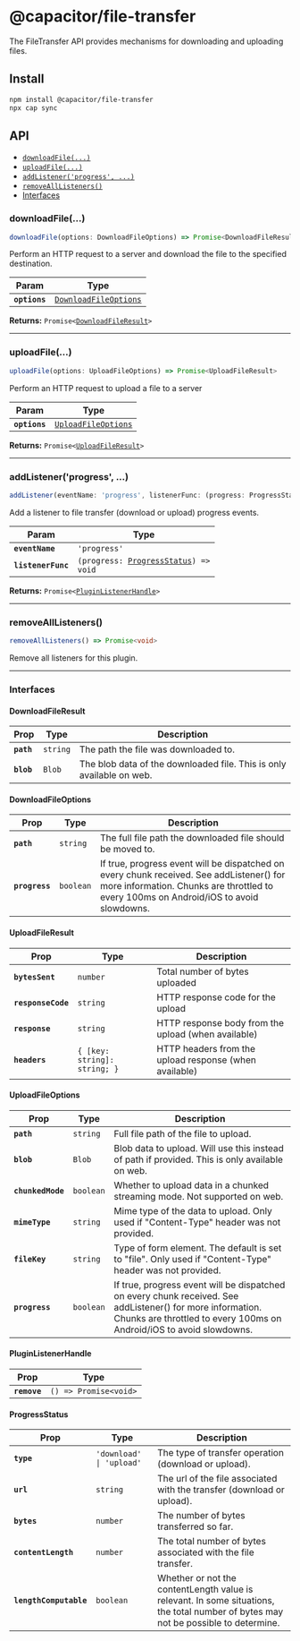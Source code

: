 # @capacitor/file-transfer

The FileTransfer API provides mechanisms for downloading and uploading files.

## Install

```bash
npm install @capacitor/file-transfer
npx cap sync
```

## API

<docgen-index>

* [`downloadFile(...)`](#downloadfile)
* [`uploadFile(...)`](#uploadfile)
* [`addListener('progress', ...)`](#addlistenerprogress-)
* [`removeAllListeners()`](#removealllisteners)
* [Interfaces](#interfaces)

</docgen-index>

<docgen-api>
<!--Update the source file JSDoc comments and rerun docgen to update the docs below-->

### downloadFile(...)

```typescript
downloadFile(options: DownloadFileOptions) => Promise<DownloadFileResult>
```

Perform an HTTP request to a server and download the file to the specified destination.

| Param         | Type                                                                |
| ------------- | ------------------------------------------------------------------- |
| **`options`** | <code><a href="#downloadfileoptions">DownloadFileOptions</a></code> |

**Returns:** <code>Promise&lt;<a href="#downloadfileresult">DownloadFileResult</a>&gt;</code>

--------------------


### uploadFile(...)

```typescript
uploadFile(options: UploadFileOptions) => Promise<UploadFileResult>
```

Perform an HTTP request to upload a file to a server

| Param         | Type                                                            |
| ------------- | --------------------------------------------------------------- |
| **`options`** | <code><a href="#uploadfileoptions">UploadFileOptions</a></code> |

**Returns:** <code>Promise&lt;<a href="#uploadfileresult">UploadFileResult</a>&gt;</code>

--------------------


### addListener('progress', ...)

```typescript
addListener(eventName: 'progress', listenerFunc: (progress: ProgressStatus) => void) => Promise<PluginListenerHandle>
```

Add a listener to file transfer (download or upload) progress events.

| Param              | Type                                                                             |
| ------------------ | -------------------------------------------------------------------------------- |
| **`eventName`**    | <code>'progress'</code>                                                          |
| **`listenerFunc`** | <code>(progress: <a href="#progressstatus">ProgressStatus</a>) =&gt; void</code> |

**Returns:** <code>Promise&lt;<a href="#pluginlistenerhandle">PluginListenerHandle</a>&gt;</code>

--------------------


### removeAllListeners()

```typescript
removeAllListeners() => Promise<void>
```

Remove all listeners for this plugin.

--------------------


### Interfaces


#### DownloadFileResult

| Prop       | Type                | Description                                                          |
| ---------- | ------------------- | -------------------------------------------------------------------- |
| **`path`** | <code>string</code> | The path the file was downloaded to.                                 |
| **`blob`** | <code>Blob</code>   | The blob data of the downloaded file. This is only available on web. |


#### DownloadFileOptions

| Prop           | Type                 | Description                                                                                                                                                                        |
| -------------- | -------------------- | ---------------------------------------------------------------------------------------------------------------------------------------------------------------------------------- |
| **`path`**     | <code>string</code>  | The full file path the downloaded file should be moved to.                                                                                                                         |
| **`progress`** | <code>boolean</code> | If true, progress event will be dispatched on every chunk received. See addListener() for more information. Chunks are throttled to every 100ms on Android/iOS to avoid slowdowns. |


#### UploadFileResult

| Prop               | Type                                    | Description                                            |
| ------------------ | --------------------------------------- | ------------------------------------------------------ |
| **`bytesSent`**    | <code>number</code>                     | Total number of bytes uploaded                         |
| **`responseCode`** | <code>string</code>                     | HTTP response code for the upload                      |
| **`response`**     | <code>string</code>                     | HTTP response body from the upload (when available)    |
| **`headers`**      | <code>{ [key: string]: string; }</code> | HTTP headers from the upload response (when available) |


#### UploadFileOptions

| Prop              | Type                 | Description                                                                                                                                                                        |
| ----------------- | -------------------- | ---------------------------------------------------------------------------------------------------------------------------------------------------------------------------------- |
| **`path`**        | <code>string</code>  | Full file path of the file to upload.                                                                                                                                              |
| **`blob`**        | <code>Blob</code>    | Blob data to upload. Will use this instead of path if provided. This is only available on web.                                                                                     |
| **`chunkedMode`** | <code>boolean</code> | Whether to upload data in a chunked streaming mode. Not supported on web.                                                                                                          |
| **`mimeType`**    | <code>string</code>  | Mime type of the data to upload. Only used if "Content-Type" header was not provided.                                                                                              |
| **`fileKey`**     | <code>string</code>  | Type of form element. The default is set to "file". Only used if "Content-Type" header was not provided.                                                                           |
| **`progress`**    | <code>boolean</code> | If true, progress event will be dispatched on every chunk received. See addListener() for more information. Chunks are throttled to every 100ms on Android/iOS to avoid slowdowns. |


#### PluginListenerHandle

| Prop         | Type                                      |
| ------------ | ----------------------------------------- |
| **`remove`** | <code>() =&gt; Promise&lt;void&gt;</code> |


#### ProgressStatus

| Prop                   | Type                                | Description                                                                                                                         |
| ---------------------- | ----------------------------------- | ----------------------------------------------------------------------------------------------------------------------------------- |
| **`type`**             | <code>'download' \| 'upload'</code> | The type of transfer operation (download or upload).                                                                                |
| **`url`**              | <code>string</code>                 | The url of the file associated with the transfer (download or upload).                                                              |
| **`bytes`**            | <code>number</code>                 | The number of bytes transferred so far.                                                                                             |
| **`contentLength`**    | <code>number</code>                 | The total number of bytes associated with the file transfer.                                                                        |
| **`lengthComputable`** | <code>boolean</code>                | Whether or not the contentLength value is relevant. In some situations, the total number of bytes may not be possible to determine. |

</docgen-api>
